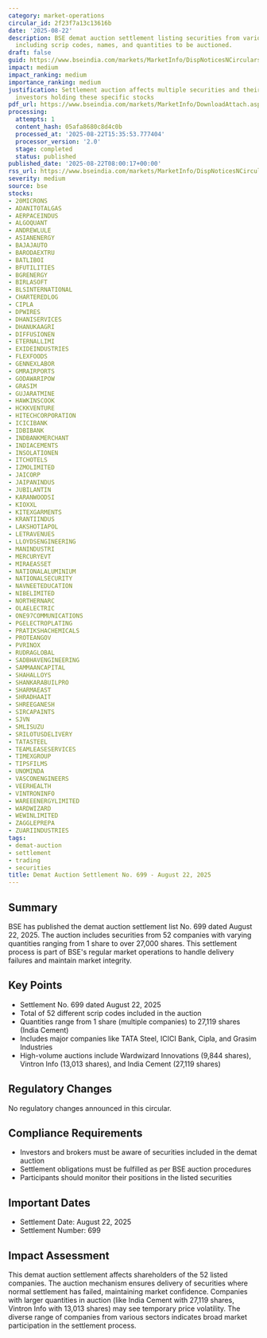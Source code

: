 ```yaml
---
category: market-operations
circular_id: 2f23f7a13c13616b
date: '2025-08-22'
description: BSE demat auction settlement listing securities from various companies
  including scrip codes, names, and quantities to be auctioned.
draft: false
guid: https://www.bseindia.com/markets/MarketInfo/DispNoticesNCirculars.aspx?Noticeid={0502724F-B485-454C-82B2-F58C8740E7CD}&noticeno=20250822-5&dt=08/22/2025&icount=5&totcount=66&flag=0
impact: medium
impact_ranking: medium
importance_ranking: medium
justification: Settlement auction affects multiple securities and their trading, impacting
  investors holding these specific stocks
pdf_url: https://www.bseindia.com/markets/MarketInfo/DownloadAttach.aspx?id=20250822-5&attachedId=6a546c4e-8748-4866-bd20-c54ab551aee3
processing:
  attempts: 1
  content_hash: 05afa8680c8d4c0b
  processed_at: '2025-08-22T15:35:53.777404'
  processor_version: '2.0'
  stage: completed
  status: published
published_date: '2025-08-22T08:00:17+00:00'
rss_url: https://www.bseindia.com/markets/MarketInfo/DispNoticesNCirculars.aspx?Noticeid={0502724F-B485-454C-82B2-F58C8740E7CD}&noticeno=20250822-5&dt=08/22/2025&icount=5&totcount=66&flag=0
severity: medium
source: bse
stocks:
- 20MICRONS
- ADANITOTALGAS
- AERPACEINDUS
- ALGOQUANT
- ANDREWLULE
- ASIANENERGY
- BAJAJAUTO
- BARODAEXTRU
- BATLIBOI
- BFUTILITIES
- BGRENERGY
- BIRLASOFT
- BLSINTERNATIONAL
- CHARTEREDLOG
- CIPLA
- DPWIRES
- DHANISERVICES
- DHANUKAAGRI
- DIFFUSIONEN
- ETERNALLIMI
- EXIDEINDUSTRIES
- FLEXFOODS
- GENNEXLABOR
- GMRAIRPORTS
- GODAWARIPOW
- GRASIM
- GUJARATMINE
- HAWKINSCOOK
- HCKKVENTURE
- HITECHCORPORATION
- ICICIBANK
- IDBIBANK
- INDBANKMERCHANT
- INDIACEMENTS
- INSOLATIONEN
- ITCHOTELS
- IZMOLIMITED
- JAICORP
- JAIPANINDUS
- JUBILANTIN
- KARANWOODSI
- KIOXXL
- KITEXGARMENTS
- KRANTIINDUS
- LAKSHOTIAPOL
- LETRAVENUES
- LLOYDSENGINEERING
- MANINDUSTRI
- MERCURYEVT
- MIRAEASSET
- NATIONALALUMINIUM
- NATIONALSECURITY
- NAVNEETEDUCATION
- NIBELIMITED
- NORTHERNARC
- OLAELECTRIC
- ONE97COMMUNICATIONS
- PGELECTROPLATING
- PRATIKSHACHEMICALS
- PROTEANGOV
- PVRINOX
- RUDRAGLOBAL
- SADBHAVENGINEERING
- SAMMAANCAPITAL
- SHAHALLOYS
- SHANKARABUILPRO
- SHARMAEAST
- SHRADHAAIT
- SHREEGANESH
- SIRCAPAINTS
- SJVN
- SMLISUZU
- SRILOTUSDELIVERY
- TATASTEEL
- TEAMLEASESERVICES
- TIMEXGROUP
- TIPSFILMS
- UNOMINDA
- VASCONENGINEERS
- VEERHEALTH
- VINTRONINFO
- WAREEENERGYLIMITED
- WARDWIZARD
- WEWINLIMITED
- ZAGGLEPREPA
- ZUARIINDUSTRIES
tags:
- demat-auction
- settlement
- trading
- securities
title: Demat Auction Settlement No. 699 - August 22, 2025
---
```


## Summary

BSE has published the demat auction settlement list No. 699 dated August 22, 2025. The auction includes securities from 52 companies with varying quantities ranging from 1 share to over 27,000 shares. This settlement process is part of BSE's regular market operations to handle delivery failures and maintain market integrity.

## Key Points

- Settlement No. 699 dated August 22, 2025
- Total of 52 different scrip codes included in the auction
- Quantities range from 1 share (multiple companies) to 27,119 shares (India Cement)
- Includes major companies like TATA Steel, ICICI Bank, Cipla, and Grasim Industries
- High-volume auctions include Wardwizard Innovations (9,844 shares), Vintron Info (13,013 shares), and India Cement (27,119 shares)

## Regulatory Changes

No regulatory changes announced in this circular.

## Compliance Requirements

- Investors and brokers must be aware of securities included in the demat auction
- Settlement obligations must be fulfilled as per BSE auction procedures
- Participants should monitor their positions in the listed securities

## Important Dates

- Settlement Date: August 22, 2025
- Settlement Number: 699

## Impact Assessment

This demat auction settlement affects shareholders of the 52 listed companies. The auction mechanism ensures delivery of securities where normal settlement has failed, maintaining market confidence. Companies with larger quantities in auction (like India Cement with 27,119 shares, Vintron Info with 13,013 shares) may see temporary price volatility. The diverse range of companies from various sectors indicates broad market participation in the settlement process.